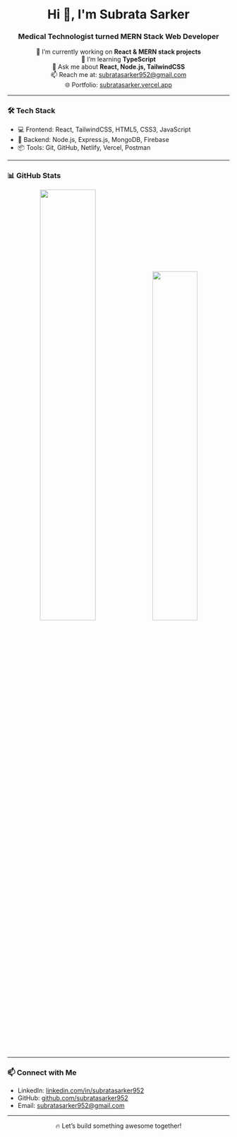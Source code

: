 <h1 align="center">Hi 👋, I'm Subrata Sarker</h1>
<h3 align="center">Medical Technologist turned MERN Stack Web Developer</h3>

<p align="center">
  🔭 I’m currently working on <strong>React & MERN stack projects</strong><br>
  🌱 I’m learning <strong>TypeScript</strong><br>
  💬 Ask me about <strong>React, Node.js, TailwindCSS</strong><br>
  📫 Reach me at: <a href="mailto:subratasarker952@gmail.com">subratasarker952@gmail.com</a><br>
  🌐 Portfolio: <a href="https://subratasarker.vercel.app" target="_blank">subratasarker.vercel.app</a>
</p>

---

### 🛠️ Tech Stack

- 💻 Frontend: React, TailwindCSS, HTML5, CSS3, JavaScript  
- 🔧 Backend: Node.js, Express.js, MongoDB, Firebase  
- 📦 Tools: Git, GitHub, Netlify, Vercel, Postman  

---

### 📊 GitHub Stats

<p align="center">
  <img src="https://github-readme-stats.vercel.app/api?username=subratasarker952&show_icons=true&theme=default" width="50%" />
  <img src="https://github-readme-streak-stats.herokuapp.com/?user=subratasarker952&" width="45%" />
</p>

---

### 📫 Connect with Me

- LinkedIn: [linkedin.com/in/subratasarker952](https://linkedin.com/in/subratasarker952)  
- GitHub: [github.com/subratasarker952](https://github.com/subratasarker952)  
- Email: subratasarker952@gmail.com

---

<p align="center">🔥 Let’s build something awesome together!</p>
